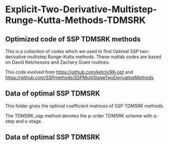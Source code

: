 # Explicit-Two-Derivative-Multistep-Runge-Kutta-Methods-TDMSRK

## Optimized code of  SSP TDMSRK methods

This is a collection of codes which we used to find Optimal SSP two-derivative multistep Runge-Kutta methods.
These matlab codes are based on David Ketchesons and Zachary Grant routines. 

This code evolved from https://github.com/ketch/RK-opt and https://github.com/SSPmethods/SSPMultiStageTwoDerivativeMethods.

## Data of optimal SSP TDMSRK

This folder gives the optimal coefficient matrices of SSP TDMSRK methods.

The TDMSRK_sqp method denotes the p-order TDMSRK scheme with q-step and s-stage.

## Data of optimal SSP TDMSRK
